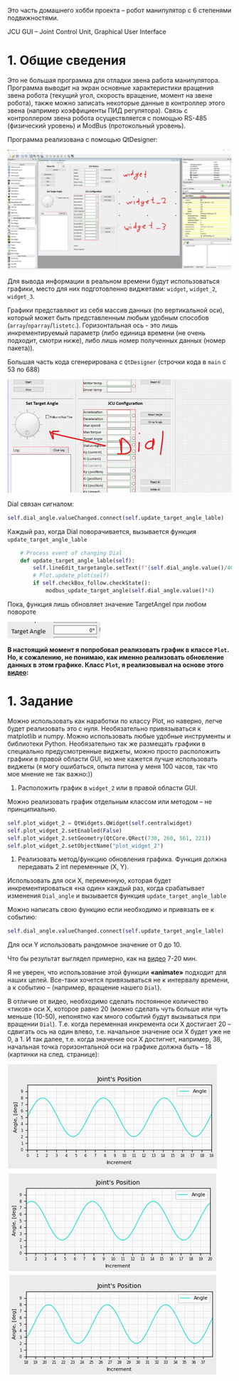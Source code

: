 Это часть домашнего хобби проекта – робот манипулятор с 6 степенями подвижностями.

JCU GUI – Joint Control Unit, Graphical User Interface

# 1. Общие сведения

Это не большая программа для отладки звена работа манипулятора. Программа выводит на экран основные характеристики вращения звена робота (текущий угол, скорость вращение, момент на звене робота), также можно записать некоторые данные в контроллер этого звена (например коэффициенты ПИД регулятора). Связь с контроллером звена робота осуществляется с помощью RS-485 (физический уровень) и ModBus (протокольный уровень).

Программа реализована с помощью QtDesigner:

![](jcu_img/1.png)


Для вывода информации в реальном времени будут использоваться графики, место для них подготовленно виджетами: `widget`, `widget_2`, `widget_3`.

Графики представляют из себя массив данных (по вертикальной оси), который может быть представленным любым удобным способов (`array`/`nparray`/`listetc`.). Горизонтальная ось - это лишь инкрементируемый параметр (либо единица времени (не очень подходит, смотри ниже), либо лишь номер полученных данных (номер пакета)).

Большая часть кода сгенерирована с `QtDesigner` (строчки кода в `main` с 53 по 688)

![](jcu_img/2.png)

Dial связан сигналом:

```python
self.dial_angle.valueChanged.connect(self.update_target_angle_lable)
```

Каждый раз, когда Dial поворачивается, вызывается функция `update_target_angle_lable`
```python
    # Process event of changing Dial
    def update_target_angle_lable(self):
        self.lineEdit_targetangle.setText(f"{self.dial_angle.value()/4096*360:.1f}°")
        # Plot.update_plot(self)
        if self.checkBox_follow.checkState():
            modbus_update_target_angle(self.dial_angle.value()*4)
```

Пока, функция лишь обновляет значение TargetAngel при любом повороте

![](jcu_img/3.png)

**В настоящий момент я попробовал реализовать график в классе  `Plot`. Но, к сожалению, не понимаю, как именно реализовать обновление данных в этом графике. Класс `Plot`, я реализовывал на основе этого [видео](https://www.youtube.com/watch?v=qwzapIxXRSQ):**



# 1. Задание

Можно использовать как наработки по классу Plot, но наверно, легче будет реализовать это с нуля. Необязательно привязываться к matplotlib и numpy. Можно использовать любые удобные инструменты и библиотеки Python. Необязательно так же размещать графики в специально предусмотренные виджеты, можно просто расположить графики в правой области GUI, но мне кажется лучше использовать виджеты (я могу ошибаться, опыта питона у меня 100 часов, так что мое мнение не так важно:))

1. Расположить график в `widget_2` или в правой области GUI.

Можно реализовать график отдельным классом или методом – не принципиально.
```python
self.plot_widget_2 = QtWidgets.QWidget(self.centralwidget)
self.plot_widget_2.setEnabled(False)
self.plot_widget_2.setGeometry(QtCore.QRect(730, 260, 561, 221))
self.plot_widget_2.setObjectName("plot_widget_2")
```
1. Реализовать метод/функцию обновления графика. Функция должна передавать 2 int переменные (X, Y).

Использовать для оси Х, переменную, которая будет инкрементироваться «на один» каждый раз, когда срабатывает изменения `Dial_angle` и вызывается функция `update_target_angle_lable`

Можно написать свою функцию если необходимо и привязать ее к событию:

```python
self.dial_angle.valueChanged.connect(self.update_target_angle_lable)
```

Для оси Y использовать рандомное значение от 0 до 10.

Что бы результат выглядел примерно, как на [видео](https://www.youtube.com/watch?v=Ercd-Ip5PfQ&amp;list=PL-osiE80TeTvipOqomVEeZ1HRrcEvtZB_&amp;index=9) 7-20 мин.

Я не уверен, что использование этой функции **«animate»** подходит для наших целей. Все-таки хочется привязываться не к интервалу времени, а к событию – (например, вращение нашего `Dial`).

В отличие от видео, необходимо сделать постоянное количество «тиков» оси Х, которое равно 20 (можно сделать чуть больше или чуть меньше (10-50), непонятно как много событий будут вызываться при вращении `Dial`). Т.е. когда переменная инкремента оси Х достигает 20 – сдвигать ось на один влево, т.е. начальное значение оси Х будет уже не 0, а 1. И так далее, т.е. когда значение оси Х достигнет, например, 38, начальная точка горизонтальной оси на графике должна быть – 18 (картинки на след. странице):

![](jcu_img/last.png)
